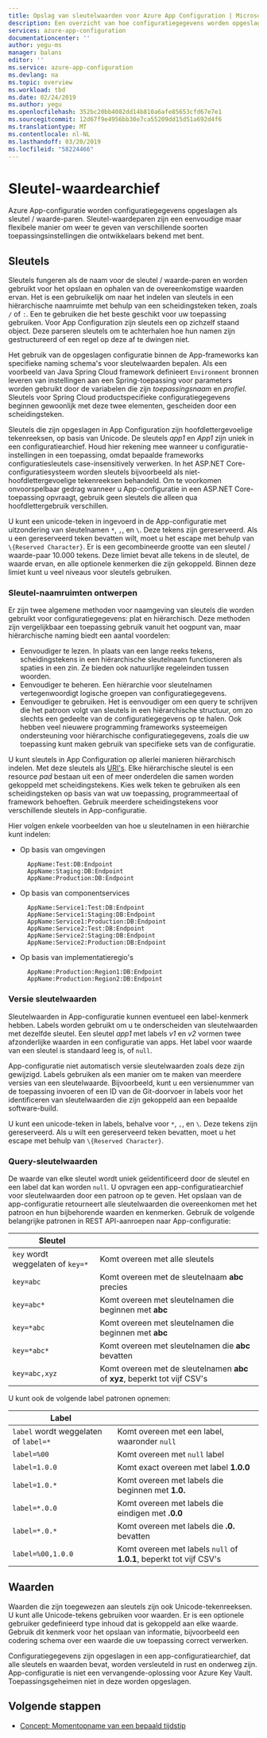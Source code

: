 ```yaml
---
title: Opslag van sleutelwaarden voor Azure App Configuration | Microsoft Docs
description: Een overzicht van hoe configuratiegegevens worden opgeslagen in Azure App-configuratie
services: azure-app-configuration
documentationcenter: ''
author: yegu-ms
manager: balans
editor: ''
ms.service: azure-app-configuration
ms.devlang: na
ms.topic: overview
ms.workload: tbd
ms.date: 02/24/2019
ms.author: yegu
ms.openlocfilehash: 352bc20bb4082dd14b810a6afe85653cfd67e7e1
ms.sourcegitcommit: 12d67f9e4956bb30e7ca55209dd15d51a692d4f6
ms.translationtype: MT
ms.contentlocale: nl-NL
ms.lasthandoff: 03/20/2019
ms.locfileid: "58224466"
---
```

# <a name="key-value-store"></a>Sleutel-waardearchief

Azure App-configuratie worden configuratiegegevens opgeslagen als sleutel / waarde-paren. Sleutel-waardeparen zijn een eenvoudige maar flexibele manier om weer te geven van verschillende soorten toepassingsinstellingen die ontwikkelaars bekend met bent.

## <a name="keys"></a>Sleutels

Sleutels fungeren als de naam voor de sleutel / waarde-paren en worden gebruikt voor het opslaan en ophalen van de overeenkomstige waarden ervan. Het is een gebruikelijk om naar het indelen van sleutels in een hiërarchische naamruimte met behulp van een scheidingsteken teken, zoals `/` of `:`. Een te gebruiken die het beste geschikt voor uw toepassing gebruiken. Voor App Configuration zijn sleutels een op zichzelf staand object. Deze parseren sleutels om te achterhalen hoe hun namen zijn gestructureerd of een regel op deze af te dwingen niet.

Het gebruik van de opgeslagen configuratie binnen de App-frameworks kan specifieke naming schema's voor sleutelwaarden bepalen. Als een voorbeeld van Java Spring Cloud framework definieert `Environment` bronnen leveren van instellingen aan een Spring-toepassing voor parameters worden gebruikt door de variabelen die zijn *toepassingsnaam* en *profiel*. Sleutels voor Spring Cloud productspecifieke configuratiegegevens beginnen gewoonlijk met deze twee elementen, gescheiden door een scheidingsteken.

Sleutels die zijn opgeslagen in App Configuration zijn hoofdlettergevoelige tekenreeksen, op basis van Unicode. De sleutels *app1* en *App1* zijn uniek in een configuratiearchief. Houd hier rekening mee wanneer u configuratie-instellingen in een toepassing, omdat bepaalde frameworks configuratiesleutels case-insensitively verwerken. In het ASP.NET Core-configuratiesysteem worden sleutels bijvoorbeeld als niet-hoofdlettergevoelige tekenreeksen behandeld. Om te voorkomen onvoorspelbaar gedrag wanneer u App-configuratie in een ASP.NET Core-toepassing opvraagt, gebruik geen sleutels die alleen qua hoofdlettergebruik verschillen.

U kunt een unicode-teken in ingevoerd in de App-configuratie met uitzondering van sleutelnamen `*`, `,`, en `\`. Deze tekens zijn gereserveerd. Als u een gereserveerd teken bevatten wilt, moet u het escape met behulp van `\{Reserved Character}`. Er is een gecombineerde grootte van een sleutel / waarde-paar 10.000 tekens. Deze limiet bevat alle tekens in de sleutel, de waarde ervan, en alle optionele kenmerken die zijn gekoppeld. Binnen deze limiet kunt u veel niveaus voor sleutels gebruiken.

### <a name="design-key-namespaces"></a>Sleutel-naamruimten ontwerpen

Er zijn twee algemene methoden voor naamgeving van sleutels die worden gebruikt voor configuratiegegevens: plat en hiërarchisch. Deze methoden zijn vergelijkbaar een toepassing gebruik vanuit het oogpunt van, maar hiërarchische naming biedt een aantal voordelen:

* Eenvoudiger te lezen. In plaats van een lange reeks tekens, scheidingstekens in een hiërarchische sleutelnaam functioneren als spaties in een zin. Ze bieden ook natuurlijke regeleinden tussen woorden.
* Eenvoudiger te beheren. Een hiërarchie voor sleutelnamen vertegenwoordigt logische groepen van configuratiegegevens.
* Eenvoudiger te gebruiken. Het is eenvoudiger om een query te schrijven die het patroon volgt van sleutels in een hiërarchische structuur, om zo slechts een gedeelte van de configuratiegegevens op te halen. Ook hebben veel nieuwere programming frameworks systeemeigen ondersteuning voor hiërarchische configuratiegegevens, zoals die uw toepassing kunt maken gebruik van specifieke sets van de configuratie.

U kunt sleutels in App Configuration op allerlei manieren hiërarchisch indelen. Met deze sleutels als [URI's](https://en.wikipedia.org/wiki/Uniform_Resource_Identifier). Elke hiërarchische sleutel is een resource *pad* bestaan uit een of meer onderdelen die samen worden gekoppeld met scheidingstekens. Kies welk teken te gebruiken als een scheidingsteken op basis van wat uw toepassing, programmeertaal of framework behoeften. Gebruik meerdere scheidingstekens voor verschillende sleutels in App-configuratie.

Hier volgen enkele voorbeelden van hoe u sleutelnamen in een hiërarchie kunt indelen:

* Op basis van omgevingen

        AppName:Test:DB:Endpoint
        AppName:Staging:DB:Endpoint
        AppName:Production:DB:Endpoint

* Op basis van componentservices

        AppName:Service1:Test:DB:Endpoint
        AppName:Service1:Staging:DB:Endpoint
        AppName:Service1:Production:DB:Endpoint
        AppName:Service2:Test:DB:Endpoint
        AppName:Service2:Staging:DB:Endpoint
        AppName:Service2:Production:DB:Endpoint

* Op basis van implementatieregio's

        AppName:Production:Region1:DB:Endpoint
        AppName:Production:Region2:DB:Endpoint

### <a name="version-key-values"></a>Versie sleutelwaarden

Sleutelwaarden in App-configuratie kunnen eventueel een label-kenmerk hebben. Labels worden gebruikt om u te onderscheiden van sleutelwaarden met dezelfde sleutel. Een sleutel *app1* met labels *v1* en *v2* vormen twee afzonderlijke waarden in een configuratie van apps. Het label voor waarde van een sleutel is standaard leeg is, of `null`.

App-configuratie niet automatisch versie sleutelwaarden zoals deze zijn gewijzigd. Labels gebruiken als een manier om te maken van meerdere versies van een sleutelwaarde. Bijvoorbeeld, kunt u een versienummer van de toepassing invoeren of een ID van de Git-doorvoer in labels voor het identificeren van sleutelwaarden die zijn gekoppeld aan een bepaalde software-build.

U kunt een unicode-teken in labels, behalve voor `*`, `,`, en `\`. Deze tekens zijn gereserveerd. Als u wilt een gereserveerd teken bevatten, moet u het escape met behulp van `\{Reserved Character}`.

### <a name="query-key-values"></a>Query-sleutelwaarden

De waarde van elke sleutel wordt uniek geïdentificeerd door de sleutel en een label dat kan worden `null`. U opvragen een app-configuratiearchief voor sleutelwaarden door een patroon op te geven. Het opslaan van de app-configuratie retourneert alle sleutelwaarden die overeenkomen met het patroon en hun bijbehorende waarden en kenmerken. Gebruik de volgende belangrijke patronen in REST API-aanroepen naar App-configuratie:

| Sleutel | |
|---|---|
| `key` wordt weggelaten of `key=*` | Komt overeen met alle sleutels |
| `key=abc` | Komt overeen met de sleutelnaam **abc** precies |
| `key=abc*` | Komt overeen met sleutelnamen die beginnen met **abc** |
| `key=*abc` | Komt overeen met sleutelnamen die beginnen met **abc** |
| `key=*abc*` | Komt overeen met sleutelnamen die **abc** bevatten |
| `key=abc,xyz` | Komt overeen met de sleutelnamen **abc** of **xyz**, beperkt tot vijf CSV's |

U kunt ook de volgende label patronen opnemen:

| Label | |
|---|---|
| `label` wordt weggelaten of `label=*` | Komt overeen met een label, waaronder `null` |
| `label=%00` | Komt overeen met `null` label |
| `label=1.0.0` | Komt exact overeen met label **1.0.0** |
| `label=1.0.*` | Komt overeen met labels die beginnen met **1.0.** |
| `label=*.0.0` | Komt overeen met labels die eindigen met **.0.0** |
| `label=*.0.*` | Komt overeen met labels die **.0.** bevatten |
| `label=%00,1.0.0` | Komt overeen met labels `null` of **1.0.1**, beperkt tot vijf CSV's |

## <a name="values"></a>Waarden

Waarden die zijn toegewezen aan sleutels zijn ook Unicode-tekenreeksen. U kunt alle Unicode-tekens gebruiken voor waarden. Er is een optionele gebruiker gedefinieerd type inhoud dat is gekoppeld aan elke waarde. Gebruik dit kenmerk voor het opslaan van informatie, bijvoorbeeld een codering schema over een waarde die uw toepassing correct verwerken.

Configuratiegegevens zijn opgeslagen in een app-configuratiearchief, dat alle sleutels en waarden bevat, worden versleuteld in rust en onderweg zijn. App-configuratie is niet een vervangende-oplossing voor Azure Key Vault. Toepassingsgeheimen niet in deze worden opgeslagen.

## <a name="next-steps"></a>Volgende stappen

* [Concept: Momentopname van een bepaald tijdstip](concept-point-time-snapshot.md)  

